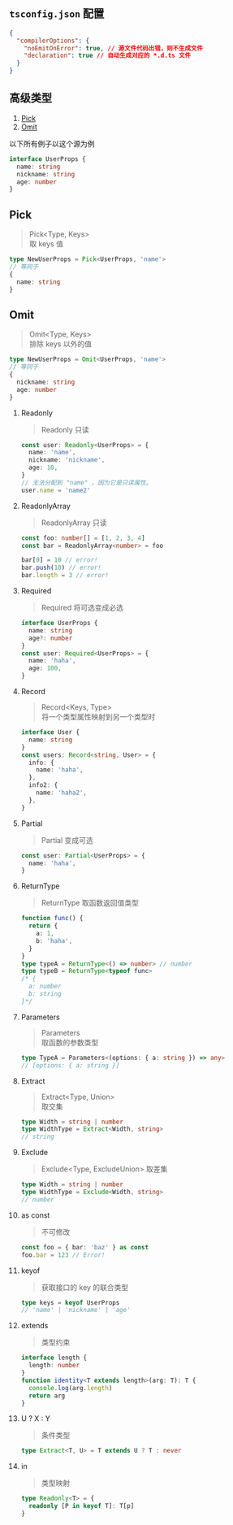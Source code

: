 ## `tsconfig.json` 配置

```json
{
  "compilerOptions": {
    "noEmitOnError": true, // 源文件代码出错，则不生成文件
    "declaration": true // 自动生成对应的 *.d.ts 文件
  }
}
```

## 高级类型

1. [Pick](#Pick)
1. [Omit](#Omit)

以下所有例子以这个源为例

```typescript
interface UserProps {
  name: string
  nickname: string
  age: number
}
```

## Pick

> Pick<Type, Keys>  
> 取 keys 值

```typescript
type NewUserProps = Pick<UserProps, 'name'>
// 等同于
{
  name: string
}
```

## Omit

> Omit<Type, Keys>  
> 排除 keys 以外的值

```typescript
type NewUserProps = Omit<UserProps, 'name'>
// 等同于
{
  nickname: string
  age: number
}
```

1. Readonly

   > Readonly<Type>
   > 只读

   ```typescript
   const user: Readonly<UserProps> = {
     name: 'name',
     nickname: 'nickname',
     age: 10,
   }
   // 无法分配到 "name" ，因为它是只读属性。
   user.name = 'name2'
   ```

1. ReadonlyArray

   > ReadonlyArray<Type>
   > 只读

   ```typescript
   const foo: number[] = [1, 2, 3, 4]
   const bar = ReadonlyArray<number> = foo

   bar[0] = 10 // error!
   bar.push(10) // error!
   bar.length = 3 // error!
   ```

1. Required

   > Required<Type>
   > 将可选变成必选

   ```typescript
   interface UserProps {
     name: string
     age?: number
   }
   const user: Required<UserProps> = {
     name: 'haha',
     age: 100,
   }
   ```

1. Record

   > Record<Keys, Type>  
   > 将一个类型属性映射到另一个类型时

   ```typescript
   interface User {
     name: string
   }
   const users: Record<string, User> = {
     info: {
       name: 'haha',
     },
     info2: {
       name: 'haha2',
     },
   }
   ```

1. Partial

   > Partial<Type>
   > 变成可选

   ```typescript
   const user: Partial<UserProps> = {
     name: 'haha',
   }
   ```

1. ReturnType

   > ReturnType<Type>
   > 取函数返回值类型

   ```typescript
   function func() {
     return {
       a: 1,
       b: 'haha',
     }
   }
   type typeA = ReturnType<() => number> // number
   type typeB = ReturnType<typeof func>
   /* {
     a: number
     b: string
   }*/
   ```

1. Parameters

   > Parameters<Type>  
   > 取函数的参数类型

   ```typescript
   type TypeA = Parameters<(options: { a: string }) => any>
   // [options: { a: string }]
   ```

1. Extract

   > Extract<Type, Union>  
   > 取交集

   ```typescript
   type Width = string | number
   type WidthType = Extract<Width, string>
   // string
   ```

1. Exclude

   > Exclude<Type, ExcludeUnion>
   > 取差集

   ```typescript
   type Width = string | number
   type WidthType = Exclude<Width, string>
   // number
   ```

1. as const

   > 不可修改

   ```typescript
   const foo = { bar: 'baz' } as const
   foo.bar = 123 // Error!
   ```

1. keyof

   > 获取接口的 key 的联合类型

   ```typescript
   type keys = keyof UserProps
   // 'name' | 'nickname' | 'age'
   ```

1. extends

   > 类型约束

   ```typescript
   interface length {
     length: number
   }
   function identity<T extends length>(arg: T): T {
     console.log(arg.length)
     return arg
   }
   ```

1. U ? X : Y

   > 条件类型

   ```typescript
   type Extract<T, U> = T extends U ? T : never
   ```

1. in

   > 类型映射

   ```typescript
   type Readonly<T> = {
     readonly [P in keyof T]: T[p]
   }
   ```
